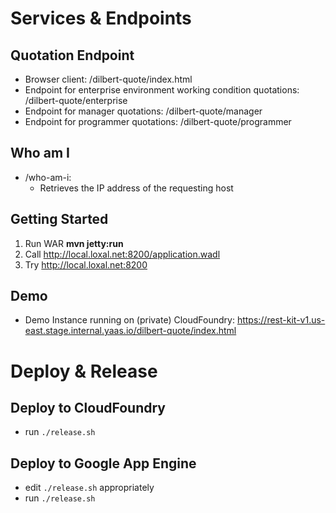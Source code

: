 # Services & Endpoints

## Quotation Endpoint
* Browser client: /dilbert-quote/index.html
* Endpoint for enterprise environment working condition quotations: /dilbert-quote/enterprise
* Endpoint for manager quotations: /dilbert-quote/manager
* Endpoint for programmer quotations: /dilbert-quote/programmer

## Who am I

* /who-am-i:
    * Retrieves the IP address of the requesting host

## Getting Started

1. Run WAR __mvn jetty:run__
1. Call http://local.loxal.net:8200/application.wadl
1. Try http://local.loxal.net:8200

## Demo

* Demo Instance running on (private) CloudFoundry: https://rest-kit-v1.us-east.stage.internal.yaas.io/dilbert-quote/index.html

# Deploy & Release

## Deploy to CloudFoundry

* run `./release.sh` 

## Deploy to Google App Engine 

* edit `./release.sh` appropriately 
* run `./release.sh`